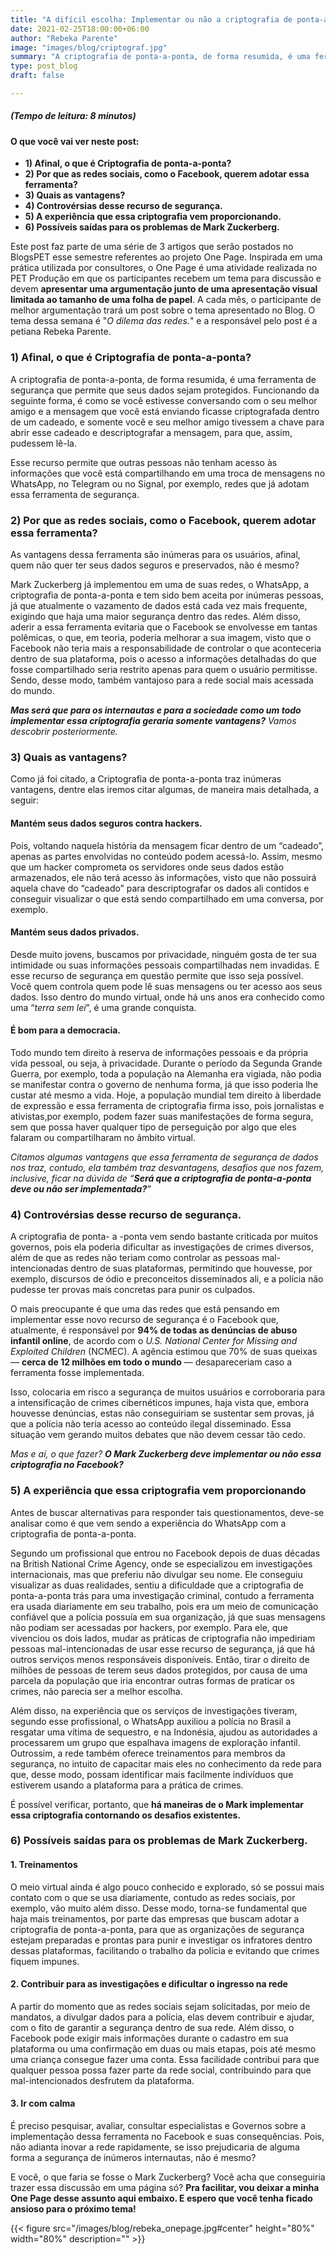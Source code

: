 ```yaml
---
title: "A difícil escolha: Implementar ou não a criptografia de ponta-a-ponta nas redes sociais? - BlogsPET #04 (Especial OnePage)"
date: 2021-02-25T18:00:00+06:00
author: "Rebeka Parente"
image: "images/blog/criptograf.jpg"
summary: "A criptografia de ponta-a-ponta, de forma resumida, é uma ferramenta de segurança que permite que seus dados sejam protegidos."
type: post_blog
draft: false

---
```


##### (Tempo de leitura: 8 minutos)
#### O que você vai ver neste post:
- **1) Afinal, o que é Criptografia de ponta-a-ponta?**
- **2) Por que as redes sociais, como o Facebook, querem adotar essa ferramenta?**
- **3) Quais as vantagens?**
- **4) Controvérsias desse recurso de segurança.**
- **5) A experiência que essa criptografia vem proporcionando.**
- **6) Possíveis saídas para os problemas de Mark Zuckerberg.**

Este post faz parte de uma série de 3 artigos que serão postados no BlogsPET esse semestre referentes ao projeto One Page. Inspirada em uma prática utilizada por consultores, o One Page é uma atividade realizada no PET Produção em que os participantes recebem um tema para discussão e devem **apresentar uma argumentação junto de uma apresentação visual limitada ao tamanho de uma folha de papel**. A cada mês, o participante de melhor argumentação trará um post sobre o tema apresentado no Blog. O tema dessa semana é "*O dilema das redes.*" e a responsável pelo post é a petiana Rebeka Parente.  


### 1) Afinal, o que é Criptografia de ponta-a-ponta?
A criptografia de ponta-a-ponta, de forma resumida, é uma ferramenta de segurança que permite que seus dados sejam protegidos. Funcionando da seguinte forma, é como se você estivesse conversando com o seu melhor amigo e a mensagem que você está enviando ficasse criptografada dentro de um cadeado, e somente você e seu melhor amigo tivessem a chave para abrir esse cadeado e descriptografar a mensagem, para que, assim, pudessem lê-la.

Esse recurso permite que outras pessoas não tenham acesso às informações que você está compartilhando em uma troca de mensagens no WhatsApp, no Telegram ou no Signal, por exemplo, redes que já adotam essa ferramenta de segurança.

### 2)  Por que as redes sociais, como o Facebook, querem adotar essa ferramenta?
As vantagens dessa ferramenta são inúmeras para os usuários, afinal, quem não quer ter seus dados seguros e preservados, não é mesmo?

Mark Zuckerberg já implementou em uma de suas redes, o WhatsApp, a criptografia de ponta-a-ponta e tem sido bem aceita por inúmeras pessoas, já que atualmente o vazamento de dados está cada vez mais frequente, exigindo que haja uma maior segurança dentro das redes. Além disso, aderir a essa ferramenta evitaria que o Facebook se envolvesse em tantas polêmicas, o que, em teoria, poderia melhorar a sua imagem, visto que o Facebook não teria mais a responsabilidade de controlar o que aconteceria dentro de sua plataforma, pois o acesso a informações detalhadas do que fosse compartilhado seria restrito apenas para quem o usuário permitisse. Sendo, desse modo, também vantajoso para a rede social mais acessada do mundo.

***Mas será que para os internautas e para a sociedade como um todo implementar essa criptografia geraria somente vantagens?*** *Vamos descobrir posteriormente.*

### 3)  Quais as vantagens?
Como já foi citado, a Criptografia de ponta-a-ponta traz inúmeras vantagens, dentre elas iremos citar algumas, de maneira mais detalhada, a seguir:

####  Mantém seus dados seguros contra hackers.
Pois, voltando naquela história da mensagem ficar dentro de um “cadeado”, apenas as partes envolvidas no conteúdo podem acessá-lo. Assim, mesmo que um hacker comprometa os servidores onde seus dados estão armazenados, ele não terá acesso às informações, visto que não possuirá aquela chave do “cadeado” para descriptografar os dados ali contidos e conseguir visualizar o que está sendo compartilhado em uma conversa, por exemplo.

#### Mantém seus dados privados.
Desde muito jovens, buscamos por privacidade, ninguém gosta de ter sua intimidade ou suas informações pessoais compartilhadas nem invadidas. E esse recurso de segurança em questão permite que isso seja possível. Você quem controla quem pode lê suas mensagens ou ter acesso aos seus dados. Isso dentro do mundo virtual, onde há uns anos era conhecido como uma “*terra sem lei*”, é uma grande conquista.

#### É bom para a democracia. 
Todo mundo tem direito à reserva de informações pessoais e da própria vida pessoal, ou seja, à privacidade. Durante o período da Segunda Grande Guerra, por exemplo, toda a população na Alemanha era vigiada, não podia se manifestar contra o governo de nenhuma forma, já que isso poderia lhe custar até mesmo a vida. Hoje, a população mundial tem direito à liberdade de expressão e essa ferramenta de criptografia firma isso, pois jornalistas e ativistas,por exemplo, podem fazer suas manifestações de forma segura, sem que possa haver qualquer tipo de perseguição por algo que eles falaram ou compartilharam no âmbito virtual.

*Citamos algumas vantagens que essa ferramenta de segurança de dados nos traz, contudo, ela também traz desvantagens, desafios que nos fazem, inclusive, ficar na dúvida de “**Será que a criptografia de ponta-a-ponta deve ou não ser implementada?**”*

### 4) Controvérsias desse recurso de segurança.
A criptografia de ponta- a -ponta vem sendo bastante criticada por muitos governos, pois ela poderia dificultar as investigações de crimes diversos, além de que as redes não teriam como controlar as pessoas mal-intencionadas dentro de suas plataformas, permitindo que houvesse, por exemplo, discursos de ódio e preconceitos disseminados ali,  e a polícia não pudesse ter provas mais concretas para punir os culpados.

O mais preocupante é que uma das redes que está pensando em implementar esse novo recurso de segurança é o Facebook que, atualmente, é responsável por **94% de todas as denúncias de abuso infantil online**, de acordo com o *U.S. National Center for Missing and Exploited Children* (NCMEC). A agência estimou que 70% de suas queixas — **cerca de 12 milhões em todo o mundo** — desapareceriam caso a ferramenta fosse implementada.

Isso, colocaria em risco a segurança de muitos usuários e corroboraria para a intensificação de crimes cibernéticos impunes, haja vista que, embora houvesse denúncias, estas não conseguiriam se sustentar sem provas, já que a polícia não teria acesso ao conteúdo ilegal disseminado. Essa situação vem gerando muitos debates que não devem cessar tão cedo.

*Mas e aí, o que fazer?* ***O Mark Zuckerberg deve implementar ou não essa criptografia no Facebook?***

### 5) A experiência que essa criptografia vem proporcionando 
Antes de buscar alternativas para responder tais questionamentos, deve-se analisar como é que vem sendo a experiência do WhatsApp com a criptografia de ponta-a-ponta.

Segundo um profissional que entrou no Facebook depois de duas décadas na British National Crime Agency, onde se especializou em investigações internacionais, mas que preferiu não divulgar seu nome. Ele conseguiu visualizar as duas realidades, sentiu a dificuldade que a criptografia de ponta-a-ponta trás para uma investigação criminal, contudo a ferramenta era usada diariamente em seu trabalho, pois era um meio de comunicação confiável que a polícia possuía em sua organização, já que suas mensagens não podiam ser acessadas por hackers, por exemplo. Para ele, que vivenciou os dois lados, mudar as práticas de criptografia não impediriam pessoas mal-intencionadas de usar esse recurso de segurança, já que há outros serviços menos responsáveis disponíveis. Então, tirar o direito de milhões de pessoas de terem seus dados protegidos, por causa de uma parcela da população que iria encontrar outras formas de praticar os crimes, não parecia ser a melhor escolha.

Além disso, na experiência que os serviços de investigações tiveram, segundo esse profissional, o WhatsApp auxiliou a polícia no Brasil a resgatar uma vítima de sequestro, e na Indonésia, ajudou as autoridades a processarem um grupo que espalhava imagens de exploração infantil. Outrossim, a rede também oferece treinamentos para membros da segurança, no intuito de capacitar mais eles no conhecimento da rede para que, desse modo, possam identificar mais facilmente indivíduos que estiverem usando a plataforma para a prática de crimes.

É possível verificar, portanto, que **há maneiras de o Mark implementar essa criptografia contornando os desafios existentes.** 

### 6) Possíveis saídas para os problemas de Mark Zuckerberg.
#### 1. Treinamentos
O meio virtual ainda é algo pouco conhecido e explorado, só se possui mais contato com o que se usa diariamente, contudo as redes sociais, por exemplo, vão muito além disso. Desse modo, torna-se fundamental que haja mais treinamentos, por parte das empresas que buscam adotar a criptografia de ponta-a-ponta, para que as organizações de segurança estejam preparadas e prontas para punir e investigar os infratores dentro dessas plataformas, facilitando o trabalho da polícia e evitando que crimes fiquem impunes.
#### 2. Contribuir para as investigações e dificultar o ingresso na rede
A partir do momento que as redes sociais sejam solicitadas, por meio de mandatos, a divulgar dados para a polícia, elas devem contribuir e ajudar, com o fito de garantir a segurança dentro de sua rede. Além disso, o Facebook pode exigir mais informações durante o cadastro em sua plataforma ou uma confirmação em duas ou mais etapas, pois até mesmo uma criança consegue fazer uma conta. Essa facilidade contribui para que qualquer pessoa possa fazer parte da rede social, contribuindo para que mal-intencionados desfrutem da plataforma.
#### 3. Ir com calma
É preciso pesquisar, avaliar, consultar especialistas e Governos sobre a implementação dessa ferramenta no Facebook e suas consequências. Pois, não adianta inovar a rede rapidamente, se isso prejudicaria de alguma forma a segurança de inúmeros internautas, não é mesmo?

E você, o que faria se fosse o Mark Zuckerberg? Você acha que conseguiria trazer essa discussão em uma página só? **Pra facilitar, vou deixar a minha One Page desse assunto aqui embaixo. E espero que você tenha ficado ansioso para o próximo tema!**

{{< figure src="/images/blog/rebeka_onepage.jpg#center" height="80%" width="80%" description="" >}}
